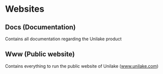 # Websites

## Docs (Documentation)
Contains all documentation regarding the Unilake product

## Www (Public website)
Contains everything to run the public website of Unilake (www.unilake.com)